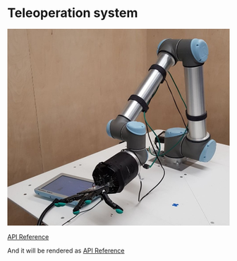 # Teleoperation system

![desktop_icon](../img/UR10_hand_E.jpeg)

[API Reference](3_teleoperation_setting.md)

And it will be rendered as [API Reference](3_teleoperation_setting)